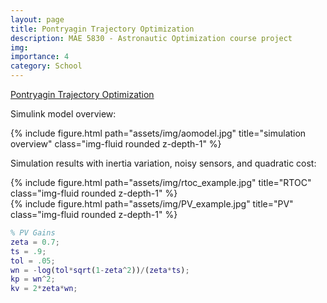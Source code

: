 ```yaml
---
layout: page
title: Pontryagin Trajectory Optimization
description: MAE 5830 - Astronautic Optimization course project
img:
importance: 4
category: School
---
```

[Pontryagin Trajectory Optimization](/assets/pdf/AO5830Fall2023.pdf)  

Simulink model overview:
<div class="row">
    <div class="col-sm mt-3 mt-md-0">
        {% include figure.html path="assets/img/aomodel.jpg" title="simulation overview" class="img-fluid rounded z-depth-1" %}
    </div>
</div>

Simulation results with inertia variation, noisy sensors, and quadratic cost:
<div class="row">
    <div class="col-sm mt-3 mt-md-0">
        {% include figure.html path="assets/img/rtoc_example.jpg" title="RTOC" class="img-fluid rounded z-depth-1" %}
    </div>
</div>

<div class="row">
    <div class="col-sm mt-3 mt-md-0">
        {% include figure.html path="assets/img/PV_example.jpg" title="PV" class="img-fluid rounded z-depth-1" %}
    </div>
</div>

```matlab
% PV Gains
zeta = 0.7;
ts = .9;
tol = .05;
wn = -log(tol*sqrt(1-zeta^2))/(zeta*ts);
kp = wn^2;
kv = 2*zeta*wn;
```